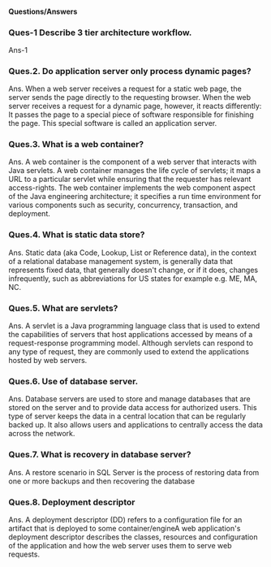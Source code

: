 #### Questions/Answers 


### Ques-1 Describe 3 tier architecture workflow.
Ans-1


### Ques.2. Do application server only process dynamic pages?

Ans. When a web server receives a request for a static web page, the server sends the page directly to the requesting browser. When the web server receives a request for a dynamic page, however,
it reacts differently: It passes the page to a special piece of software responsible for finishing the page. This special software is called an application server.

### Ques.3. What is a web container?

Ans. A web container is the component of a web server that interacts with Java servlets. A web container manages the life cycle of servlets; it maps a URL to a particular servlet while ensuring that
the requester has relevant access-rights. The web container implements the web component aspect of the Java engineering architecture; it specifies a run time environment for various components
such as security, concurrency, transaction, and deployment.

### Ques.4. What is static data store?

Ans. Static data (aka Code, Lookup, List or Reference data), in the context of a relational database management system, is generally data that represents fixed data, that generally doesn't change, or
if it does, changes infrequently, such as abbreviations for US states for example e.g. ME, MA, NC.

### Ques.5. What are servlets?

Ans. A servlet is a Java programming language class that is used to extend the capabilities of servers that host applications accessed by means of a request-response programming model.
Although servlets can respond to any type of request, they are commonly used to extend the applications hosted by web servers.

### Ques.6. Use of database server.

Ans. Database servers are used to store and manage databases that are stored on the server and to provide data access for authorized users. This type of server keeps the data in a central location
 that can be regularly backed up. It also allows users and applications to centrally access the data across the network.

### Ques.7. What is recovery in database server?

Ans. A restore scenario in SQL Server is the process of restoring data from one or more backups and then recovering the database

### Ques.8. Deployment descriptor

Ans. A deployment descriptor (DD) refers to a configuration file for an artifact that is deployed to some container/engineA web application's deployment descriptor describes the classes, resources
 and configuration of the application and how the web server uses them to serve web requests.
